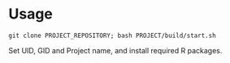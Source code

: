 # Usage
```
git clone PROJECT_REPOSITORY; bash PROJECT/build/start.sh
```
Set UID, GID and Project name, and install required R packages.
